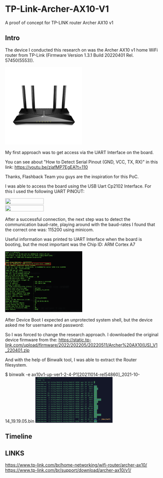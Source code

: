 # TP-Link-Archer-AX10-V1
A proof of concept for TP-LINK router Archer AX10 v1

## Intro
The device I conducted this research on was the Archer AX10 v1 home WiFi router from TP-Link (Firmware Version 1.3.1 Build 20220401 Rel. 57450(5553)).

<img src="https://raw.githubusercontent.com/gscamelo/TP-Link-Archer-AX10-V1/main/img/1_normal_1565685514126y.jpeg" width=50% height=50%>

My first approach was to get access via the UART Interface on the board.

You can see about "How to Detect Serial Pinout (GND, VCC, TX, RX)" in this link: 
https://youtu.be/zjafMP7EgEA?t=110

Thanks, Flashback Team you guys are the inspiration for this PoC.

I was able to access the board using the USB Uart Cp2102 Interface. 
For this I used the following UART PINOUT:

<img src="https://raw.githubusercontent.com/gscamelo/TP-Link-Archer-AX10-V1/main/img/02.jpg" width=50% height=50%>
<img src="https://raw.githubusercontent.com/gscamelo/TP-Link-Archer-AX10-V1/main/img/05.jpg" width=50% height=50%>

After a successful connection, the next step was to detect the communication baud-rate, playing around with the baud-rates I found that the correct one was: 115200 using minicom.

Useful information was printed to UART Interface when the board is booting, but the most important was the Chip ID: ARM Cortex A7

<img src="https://raw.githubusercontent.com/gscamelo/TP-Link-Archer-AX10-V1/main/img/03.png" width=50% height=50%>

After Device Boot I expected an unprotected system shell, but the device asked me for username and password:

So I was forced to change the research approach. I downloaded the original device firmware from the: https://static.tp-link.com/upload/firmware/2022/202205/20220511/Archer%20AX10(US)_V1_220401.zip

And with the help of Binwalk tool, I was able to extract the Router filesystem.

$ binwalk -e ax10v1-up-ver1-2-4-P1\[20211014-rel54860\]_2021-10-14_19.19.05.bin 
<img src="https://raw.githubusercontent.com/gscamelo/TP-Link-Archer-AX10-V1/main/img/04.png" width=50% height=50%>



## Timeline

## LINKS
https://www.tp-link.com/br/home-networking/wifi-router/archer-ax10/
https://www.tp-link.com/br/support/download/archer-ax10/v1/
